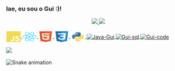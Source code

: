 ### Iae, eu sou o Gui :)!

<div align="center">
  <a href="https://github.com/Guilhermealves7">
  <img height="180em" src="https://github-readme-stats.vercel.app/api?username=Guilhermealves7&show_icons=true&theme=dracula&include_all_commits=true&count_private=true"/>
  <img height="180em" src="https://github-readme-stats.vercel.app/api/top-langs/?username=Guilhermealves7&layout=compact&langs_count=7&theme=dracula"/>
</div>
<div style="display: inline_block"><br>
  <img align="center" alt="Gui-Js" height="30" width="40" src="https://raw.githubusercontent.com/devicons/devicon/master/icons/javascript/javascript-plain.svg">
  
  <img align="center" alt="Gui-React" height="30" width="40" src="https://raw.githubusercontent.com/devicons/devicon/master/icons/react/react-original.svg">
  <img align="center" alt="Gui-HTML" height="30" width="40" src="https://raw.githubusercontent.com/devicons/devicon/master/icons/html5/html5-original.svg">
  <img align="center" alt="Gui-CSS" height="30" width="40" src="https://raw.githubusercontent.com/devicons/devicon/master/icons/css3/css3-original.svg">
  <img align="center" alt="Gui-Python" height="30" width="40" src="https://raw.githubusercontent.com/devicons/devicon/master/icons/python/python-original.svg">
  <img  align="center" alt="Java-Gui" height="40" width="40"src="https://cdn.jsdelivr.net/gh/devicons/devicon/icons/java/java-original.svg" />
  <img align="center" alt="Gui-sql" height="30" width="40" src="https://cdn.jsdelivr.net/gh/devicons/devicon/icons/mysql/mysql-original.svg" />
  <img  align="center" alt="Gui-code" height="30" width="40" src="https://cdn.jsdelivr.net/gh/devicons/devicon/icons/vscode/vscode-original.svg" />
  
        
          
</div>
  
  
  <div> 
  
  <a href="https://www.instagram.com/henriquealves.07/" target="_blank"><img src="https://img.shields.io/badge/-Instagram-%23E4405F?style=for-the-badge&logo=instagram&logoColor=white" target="_blank"></a>
 
 ![Snake animation](https://github.com/Guilhermealves7/Guilhermealves7/blob/output/github-contribution-grid-snake.svg)

   
 
  
 
</div>

